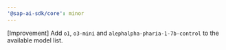 ```yaml
---
'@sap-ai-sdk/core': minor
---
```


[Improvement] Add `o1`, `o3-mini` and `alephalpha-pharia-1-7b-control` to the available model list.
